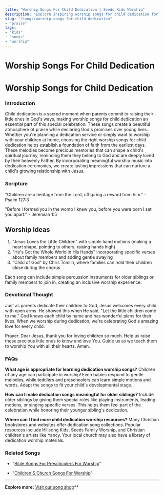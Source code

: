```yaml
---
title: "Worship Songs For Child Dedication | Seeds Kids Worship"
description: "Explore inspiring worship songs for child dedication for children's worship and faith development. Biblical music resources for families and ministry."
slug: "/songs/worship-songs-for-child-dedication"
- "praise"
tags:
- "kids"
- "songs"
- "worship"
---
```


# Worship Songs For Child Dedication

# Worship Songs for Child Dedication
### Introduction
Child dedication is a sacred moment when parents commit to raising their little ones in God's ways, making worship songs for child dedication an essential part of this special celebration. These songs create a beautiful atmosphere of praise while declaring God's promises over young lives. Whether you're planning a dedication service or simply want to worship with your children at home, choosing the right worship songs for child dedication helps establish a foundation of faith from the earliest days. These melodies become precious memories that can shape a child's spiritual journey, reminding them they belong to God and are deeply loved by their heavenly Father. By incorporating meaningful worship music into dedication ceremonies, we create lasting impressions that can nurture a child's growing relationship with Jesus.

### Scripture
"Children are a heritage from the Lord, offspring a reward from him." - Psalm 127:3

"Before I formed you in the womb I knew you, before you were born I set you apart." - Jeremiah 1:5

## Worship Ideas
1. "Jesus Loves the Little Children" with simple hand motions (making a heart shape, pointing to others, raising hands high)
2. "He's Got the Whole World in His Hands" incorporating specific verses about family members and adding gentle swaying
3. "Child of God" by Chris Tomlin, where families can hold their children close during the chorus

Each song can include simple percussion instruments for older siblings or family members to join in, creating an inclusive worship experience.

### Devotional Thought
Just as parents dedicate their children to God, Jesus welcomes every child with open arms. He showed this when He said, "Let the little children come to me." God knows each child by name and has wonderful plans for their lives. When we worship during dedication, we're celebrating God's amazing love for every child.

Prayer: Dear Jesus, thank you for loving children so much. Help us raise these precious little ones to know and love You. Guide us as we teach them to worship You with all their hearts. Amen.

### FAQs
**What age is appropriate for learning dedication worship songs?**
Children of any age can participate in worship! Even babies respond to gentle melodies, while toddlers and preschoolers can learn simple motions and words. Adapt the songs to fit your child's developmental stage.

**How can I make dedication songs meaningful for older siblings?**
Include older siblings by giving them special roles like playing instruments, leading motions, or singing specific verses. This helps them feel part of the celebration while honoring their younger sibling's dedication.

**Where can I find more child dedication worship resources?**
Many Christian bookstores and websites offer dedication song collections. Popular resources include Hillsong Kids, Seeds Family Worship, and Christian children's artists like Yancy. Your local church may also have a library of dedication worship materials.

### Related Songs

- "[Bible Songs For Preschoolers For Worship](/songs/bible-songs-for-preschoolers-for-worship/)"

- "[Children'S Church Songs For Worship](/songs/children-s-church-songs-for-worship/)"

---

**Explore more:** [Visit our song shop](https://seedskidsworship.com/shop)**

<!-- Schema Markup -->
<script type="application/ld+json">
{
  "@context": "https://schema.org",
  "@type": "MusicRecording",
  "name": "Worship Songs For Child Dedication",
  "byArtist": {
    "@type": "MusicGroup",
    "name": "Seeds Kids Worship"
  },
  "isFamilyFriendly": true,
  "url": "https://seedskidsworship.com/songs/worship-songs-for-child-dedication/"
}
</script>
